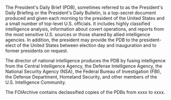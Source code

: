 The President's Daily Brief (PDB), sometimes referred to as the President's Daily Briefing or the President's Daily Bulletin, is a top-secret document produced and given each morning to the president of the United States and a small number of top-level U.S. officials. It includes highly classified intelligence analysis, information about covert operations, and reports from the most sensitive U.S. sources or those shared by allied intelligence agencies. In addition, the president may provide the PDB to the president-elect of the United States between election day and inauguration and to former presidents on request.

The director of national intelligence produces the PDB by fusing intelligence from the Central Intelligence Agency, the Defense Intelligence Agency, the National Security Agency (NSA), the Federal Bureau of Investigation (FBI), the Defense Department, Homeland Security, and other members of the U.S. Intelligence Community.

The FOIArchive contains declassified copies of the PDBs from xxxx to xxxx. 